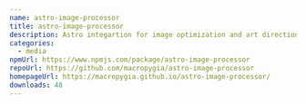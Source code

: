 ```yaml
---
name: astro-image-processor
title: astro-image-processor
description: Astro integartion for image optimization and art direction for static builds
categories:
  - media
npmUrl: https://www.npmjs.com/package/astro-image-processor
repoUrl: https://github.com/macropygia/astro-image-processor
homepageUrl: https://macropygia.github.io/astro-image-processor/
downloads: 48
---
```

